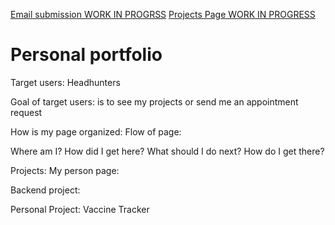[Email submission WORK IN PROGRSS](https://mytestappisthisone.appspot.com/)
[Projects Page WORK IN PROGRESS](https://module3-143222.appspot.com/)

# Personal portfolio

Target users: Headhunters

Goal of target users: is to see my projects or send me an appointment request

How is my page organized:
Flow of page:

Where am I? How did I get here?
What should I do next? How do I get there?

Projects:
My person page:

Backend project:

Personal Project: Vaccine Tracker
